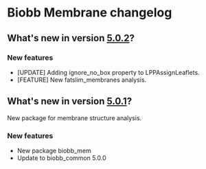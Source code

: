 
# Biobb Membrane changelog

## What's new in version [5.0.2](https://github.com/bioexcel/biobb_mem/releases/tag/v5.0.2)?
### New features

* [UPDATE] Adding ignore_no_box property to LPPAssignLeaflets.
* [FEATURE] New fatslim_membranes analysis.

## What's new in version [5.0.1](https://github.com/bioexcel/biobb_mem/releases/tag/v5.0.1)?
New package for membrane structure analysis.

### New features

* New package biobb_mem
* Update to biobb_common 5.0.0
